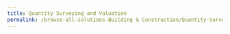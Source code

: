 ```yaml
---
title: Quantity Surveying and Valuation
permalink: /browse-all-solutions-Building & Construction/Quantity-Surveying-and-Valuation
---
```


